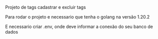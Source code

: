 Projeto de tags cadastrar e excluir tags

Para rodar o projeto e necessario que tenha o golang na versão 1.20.2

E necessario criar .env, onde deve informar a conexão do seu banco de dados 

